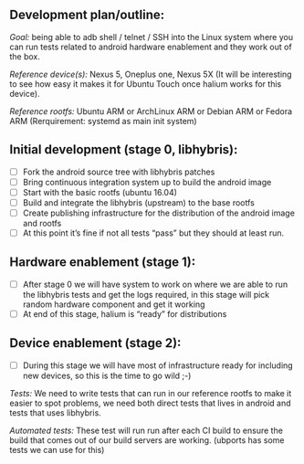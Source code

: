 ## Development plan/outline:

*Goal:* being able to adb shell / telnet / SSH into the Linux system where you can run tests related to android hardware enablement and they work out of the box.

*Reference device(s):* Nexus 5, Oneplus one, Nexus 5X (It will be interesting to see how easy it makes it for Ubuntu Touch once halium works for this device).

*Reference rootfs:* Ubuntu ARM or ArchLinux ARM or Debian ARM or Fedora ARM (Rerquirement: systemd as main init system)

## Initial development (stage 0, libhybris):

- [ ] Fork the android source tree with libhybris patches
- [ ] Bring continuous integration system up to build the android image
- [ ] Start with the basic rootfs (ubuntu 16.04)
- [ ] Build and integrate the libhybris (upstream) to the base rootfs
- [ ] Create publishing infrastructure for the distribution of the android image and rootfs
- [ ] At this point it’s fine if not all tests “pass” but they should at least run.

## Hardware enablement (stage 1):

- [ ] After stage 0 we will have system to work on where we are able to run the libhybris tests and get the logs required, in this stage will pick random hardware component and get it working
- [ ] At end of this stage, halium is “ready” for distributions

## Device enablement (stage 2):

- [ ] During this stage we will have most of infrastructure ready for including new devices, so this is the time to go wild ;-)

*Tests:* We need to write tests that can run in our reference rootfs to make it easier to spot problems, we need both direct tests that lives in android and tests that uses libhybris.

*Automated tests:* These test will run run after each CI build to ensure the build that comes out of our build servers are working. (ubports has some tests we can use for this)
